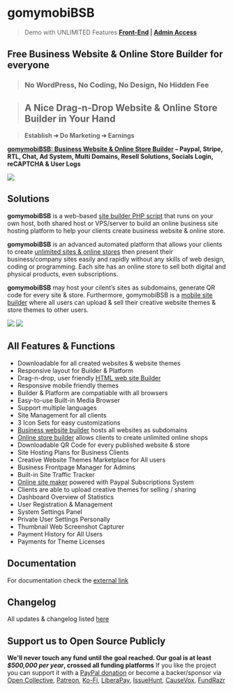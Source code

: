 # gomymobiBSB

> Demo with UNLIMITED Features **[Front-End](https://www.gomymobi.com/) | [Admin Access](https://www.gomy.mobi/app/account/login/)**

## Free Business Website &amp; Online Store Builder for everyone

> ### No WordPress, No Coding, No Design, No Hidden Fee

> ## A Nice Drag-n-Drop Website & Online Store Builder in Your Hand

> **Establish ➜ Do Marketing ➜ Earnings**

**[gomymobiBSB: Business Website & Online Store Builder](https://www.prescriptz.com/script/gomymobi-site-builder-platform/) – Paypal, Stripe, RTL, Chat, Ad System, Multi Domains, Resell Solutions, Socials Login, reCAPTCHA & User Logs**

<img src="https://improxy.benchmarkemail.com/http://www.gomymobi.com/app/uploads/media/public/objects/macbook.png">

## Solutions
**gomymobiBSB** is a web-based [site builder PHP script](https://www.prescriptz.com/script/gomymobi-site-builder-platform/) that runs on your own host, both shared host or VPS/server to build an online business site hosting platform to help your clients create business website & online store.

**gomymobiBSB** is an advanced automated platform that allows your clients to create [unlimited sites & online stores](https://www.gomymobi.com/) then present their business/company sites easily and rapidly without any skills of web design, coding or programming. Each site has an online store to sell both digital and physical products, even subscriptions.

**gomymobiBSB** may host your cilent’s sites as subdomains, generate QR code for every site & store. Furthermore, gomymobiBSB is a [mobile site builder](https://www.gomymobi.com/) where all users can upload & sell their creative website themes & store themes to other users.

<img src="https://camo.envatousercontent.com/a82e2012329f8bfc12660fbfb4061caa3c8d755b/687474703a2f2f7777772e7072657363726970747a2e636f6d2f646174612d66696c65732f66656174757265732f676f6d796d6f62692f636f72652d66656174757265732e6a7067">

<img src="https://camo.envatousercontent.com/864d891e33c299e795e9cfdaf982199181d5abfb/687474703a2f2f7777772e7072657363726970747a2e636f6d2f646174612d66696c65732f66656174757265732f676f6d796d6f62692f66656174757265732e6a7067">

## All Features & Functions
* Downloadable for all created websites & website themes
* Responsive layout for Builder & Platform
* Drag-n-drop, user friendly [HTML web site Builder](http://www.gomymobi.com/)
* Responsive mobile friendly themes
* Builder & Platform are compatiable with all browsers
* Easy-to-use Built-in Media Browser
* Support multiple languages
* Site Management for all clients
* 3 Icon Sets for easy customizations
* [Business website builder](http://www.gomymobi.com/) hosts all websites as subdomains
* [Online store builder](http://www.gomymobi.com/) allows clients to create unlimited online shops
* Downloadable QR Code for every published website & store
* Site Hosting Plans for Business Clients
* Creative Website Themes Marketplace for All users
* Business Frontpage Manager for Admins
* Built-in Site Traffic Tracker
* [Online site maker](http://www.gomymobi.com/) powered with Paypal Subscriptions System
* Clients are able to upload creative themes for selling / sharing
* Dashboard Overview of Statistics
* User Registration & Management
* System Settings Panel
* Private User Settings Personally
* Thumbnail Web Screenshot Capturer
* Payment History for All Users
* Payments for Theme Licenses

## Documentation
For documentation check the [external link](https://www.gomymobi.com/documentation.html)

## Changelog
All updates & changelog listed [here](http://www.gomymobi.com/app/changelog.txt)

## Support us to Open Source Publicly
**We'll never touch any fund until the goal reached. Our goal is at least _$500,000 per year_, crossed all funding platforms**
If you like the project you can support it with a [PayPal donation](https://paypal.me/PREScriptZ) or become a backer/sponsor via [Open Collective](https://opencollective.com/gomymobi), [Patreon](patreon.com/gomymobibsb), [Ko-Fi](ko-fi.com/prescriptz), [LiberaPay](liberapay.com/PREScriptZ), [IssueHunt](issuehunt.io/r/PREScriptZ), [CauseVox](https://gomymobibsb-open-source.causevox.com/), [FundRazr](https://fundrazr.com/gomymobibsb)
